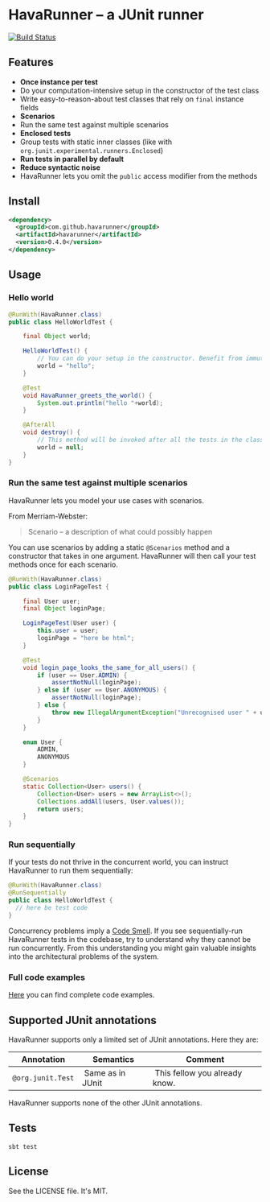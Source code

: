 # HavaRunner – a JUnit runner

[![Build
Status](https://travis-ci.org/havarunner/havarunner.png?branch=master)](https://travis-ci.org/havarunner/havarunner)

## Features

* **Once instance per test**
 * Do your computation-intensive setup in the constructor of the test class
 * Write easy-to-reason-about test classes that rely on `final` instance fields
* **Scenarios**
 * Run the same test against multiple scenarios
* **Enclosed tests**
 * Group tests with static inner classes (like with `org.junit.experimental.runners.Enclosed`)
* **Run tests in parallel by default**
* **Reduce syntactic noise**
 * HavaRunner lets you omit the `public` access modifier from the methods

## Install

````xml
<dependency>
  <groupId>com.github.havarunner</groupId>
  <artifactId>havarunner</artifactId>
  <version>0.4.0</version>
</dependency>
````

## Usage

### Hello world

````java
@RunWith(HavaRunner.class)
public class HelloWorldTest {

    final Object world;

    HelloWorldTest() {
        // You can do your setup in the constructor. Benefit from immutable objects!
        world = "hello";
    }

    @Test
    void HavaRunner_greets_the_world() {
        System.out.println("hello "+world);
    }

    @AfterAll
    void destroy() {
        // This method will be invoked after all the tests in the class
        world = null;
    }
}
````

### Run the same test against multiple scenarios

HavaRunner lets you model your use cases with scenarios.

From Merriam-Webster:

<blockquote>Scenario – a description of what could possibly happen</blockquote>

You can use scenarios by adding a static `@Scenarios` method and a constructor
that takes in one argument. HavaRunner will then call your test methods once
for each scenario.

````java
@RunWith(HavaRunner.class)
public class LoginPageTest {

    final User user;
    final Object loginPage;

    LoginPageTest(User user) {
        this.user = user;
        loginPage = "here be html";
    }

    @Test
    void login_page_looks_the_same_for_all_users() {
        if (user == User.ADMIN) {
            assertNotNull(loginPage);
        } else if (user == User.ANONYMOUS) {
            assertNotNull(loginPage);
        } else {
            throw new IllegalArgumentException("Unrecognised user " + user);
        }
    }

    enum User {
        ADMIN,
        ANONYMOUS
    }

    @Scenarios
    static Collection<User> users() {
        Collection<User> users = new ArrayList<>();
        Collections.addAll(users, User.values());
        return users;
    }
}
````

### Run sequentially

If your tests do not thrive in the concurrent world, you can instruct HavaRunner
to run them sequentially:

````java
@RunWith(HavaRunner.class)
@RunSequentially
public class HelloWorldTest {
  // here be test code
}
````

Concurrency problems imply a [Code
Smell](http://en.wikipedia.org/wiki/Code_smell). If you see sequentially-run
HavaRunner tests in the codebase, try to understand why they cannot be run
concurrently. From this understanding you might gain valuable insights into the
architectural problems of the system.

### Full code examples

[Here](https://github.com/havarunner/havarunner/tree/master/src/test/java/com/github/havarunner/example)
you can find complete code examples.

## Supported JUnit annotations

HavaRunner supports only a limited set of JUnit annotations. Here they are:

| Annotation | Semantics | Comment |
| ---------- | --------- | ------- |
| `@org.junit.Test` | Same as in JUnit | This fellow you already know. |

HavaRunner supports none of the other JUnit annotations.

## Tests

`sbt test`

## License

See the LICENSE file. It's MIT.
